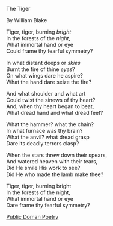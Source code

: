
The Tiger

By William Blake

Tiger, tiger, burning _bright_<br>
In the forests of the _night_,<br>
What immortal hand or eye<br>
Could frame thy fearful symmetry?<br>

In what distant deeps or _skies_<br>
Burnt the fire of thine _eyes_?<br>
On what wings dare he aspire?<br>
What the hand dare seize the fire?<br>

And what shoulder and what art<br>
Could twist the sinews of thy heart?<br>
And, when thy heart began to beat,<br>
What dread hand and what dread feet?<br>

What the hammer? what the chain?<br>
In what furnace was thy brain?<br>
What the anvil? what dread grasp<br>
Dare its deadly terrors clasp?<br>

When the stars threw down their spears,<br>
And watered heaven with their tears,<br>
Did He smile His work to see?<br>
Did He who made the lamb make thee?<br>

Tiger, tiger, burning bright<br>
In the forests of the night,<br>
What immortal hand or eye<br>
Dare frame thy fearful symmetry?<br>
    
[Public Doman Poetry](http://www.public-domain-poetry.com/:-blake/tiger-9207)
